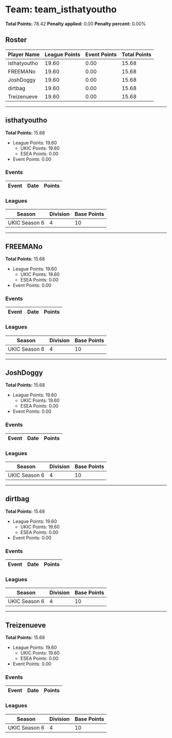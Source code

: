 # Team: team_isthatyoutho

**Total Points:** 78.42
**Penalty applied:** 0.00
**Penalty percent:** 0.00%

## Roster
| Player Name | League Points | Event Points | Total Points |
|-------------|--------------|--------------|-------------|
| isthatyoutho | 19.60 | 0.00 | 15.68 |
| FREEMANo | 19.60 | 0.00 | 15.68 |
| JoshDoggy | 19.60 | 0.00 | 15.68 |
| dirtbag | 19.60 | 0.00 | 15.68 |
| Treizenueve | 19.60 | 0.00 | 15.68 |

---

## isthatyoutho

**Total Points:** 15.68

- League Points: 19.60
  - UKIC Points: 19.60
  - ESEA Points: 0.00
- Event Points: 0.00

### Events
| Event | Date | Points |
|-------|------|--------|
### Leagues
| Season | Division | Base Points |
|--------|----------|-------------|
| UKIC Season 6 | 4 | 10 |
---

## FREEMANo

**Total Points:** 15.68

- League Points: 19.60
  - UKIC Points: 19.60
  - ESEA Points: 0.00
- Event Points: 0.00

### Events
| Event | Date | Points |
|-------|------|--------|
### Leagues
| Season | Division | Base Points |
|--------|----------|-------------|
| UKIC Season 6 | 4 | 10 |
---

## JoshDoggy

**Total Points:** 15.68

- League Points: 19.60
  - UKIC Points: 19.60
  - ESEA Points: 0.00
- Event Points: 0.00

### Events
| Event | Date | Points |
|-------|------|--------|
### Leagues
| Season | Division | Base Points |
|--------|----------|-------------|
| UKIC Season 6 | 4 | 10 |
---

## dirtbag

**Total Points:** 15.68

- League Points: 19.60
  - UKIC Points: 19.60
  - ESEA Points: 0.00
- Event Points: 0.00

### Events
| Event | Date | Points |
|-------|------|--------|
### Leagues
| Season | Division | Base Points |
|--------|----------|-------------|
| UKIC Season 6 | 4 | 10 |
---

## Treizenueve

**Total Points:** 15.68

- League Points: 19.60
  - UKIC Points: 19.60
  - ESEA Points: 0.00
- Event Points: 0.00

### Events
| Event | Date | Points |
|-------|------|--------|
### Leagues
| Season | Division | Base Points |
|--------|----------|-------------|
| UKIC Season 6 | 4 | 10 |